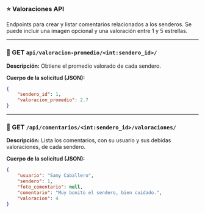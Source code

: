 ### ⭐ Valoraciones API

Endpoints para crear y listar comentarios relacionados a los senderos. Se puede incluir una imagen opcional y una valoración entre 1 y 5 estrellas.

---

### 🔸 GET `api/valoracion-promedio/<int:sendero_id>/`

**Descripción:** Obtiene el promedio valorado de cada sendero.

**Cuerpo de la solicitud (JSON):**
```json
{
    "sendero_id": 1,
    "valoracion_promedio": 2.7
}
```

---

### 🔸 GET `/api/comentarios/<int:sendero_id>/valoraciones/`

**Descripción:** Lista los comentarios, con su usuario y sus debidas valoraciones, de cada sendero.

**Cuerpo de la solicitud (JSON):**
```json
{
    "usuario": "Samy Caballero",
    "sendero": 1,
    "foto_comentario": null,
    "comentario": "Muy bonito el sendero, bien cuidado.",
    "valoracion": 4
}
```
